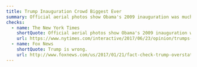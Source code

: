 ```yaml
---
title: Trump Inauguration Crowd Biggest Ever
summary: Official aerial photos show Obama's 2009 inauguration was much more heavily attended.
checks:
  - name: The New York Times
    shortQuote: Official aerial photos show Obama's 2009 inauguration was much more heavily attended.
    url: https://www.nytimes.com/interactive/2017/06/23/opinion/trumps-lies.html
  - name: Fox News
    shortQuote: Trump is wrong.
    url: http://www.foxnews.com/us/2017/01/21/fact-check-trump-overstates-crowd-size-at-inaugural.html
---
```

